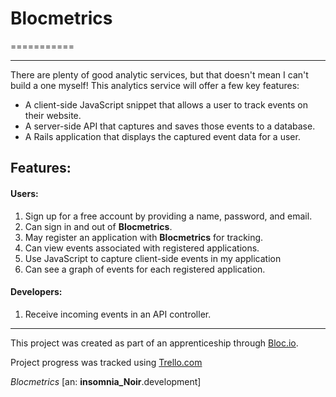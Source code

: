 # Blocmetrics
===========
___________

There are plenty of good analytic services, but that doesn't mean I can't build a one myself! This analytics service will offer a few key features:

* A client-side JavaScript snippet that allows a user to track events on their website.
* A server-side API that captures and saves those events to a database.
* A Rails application that displays the captured event data for a user.

## Features:

#### Users:
1. Sign up for a free account by providing a name, password, and email.
2. Can sign in and out of **Blocmetrics**.
3. May register an application with **Blocmetrics** for tracking.
4. Can view events associated with registered applications.
5. Use JavaScript to capture client-side events in my application
6. Can see a graph of events for each registered application.

#### Developers:
1. Receive incoming events in an API controller.
------

This project was created as part of an apprenticeship through [Bloc.io](http://www.bloc.io).

Project progress was tracked using [Trello.com](https://trello.com/b/NAyouxzd)


*Blocmetrics*
[an: **insomnia_Noir**.development]
